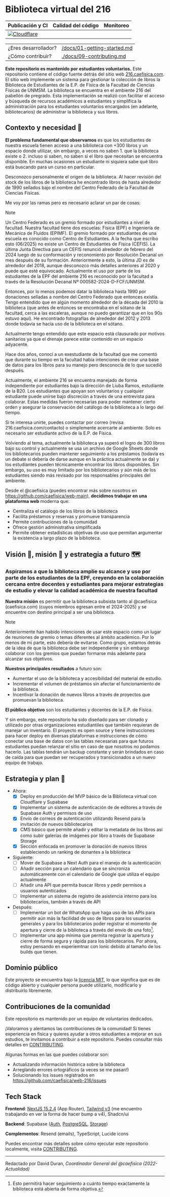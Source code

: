 # Biblioteca virtual del 216

| Publicación y CI | Calidad del código | Monitoreo |
| --- | --- | --- |
| [![Cloudflare](https://img.shields.io/endpoint?url=https://cloudflare-pages-badges.cae.workers.dev/?projectName=216)](https://dash.cloudflare.com/?to=/:account/pages/view/caefisica/) |  | 

| | |
| - | - |
| ¿Eres desarrollador? | [/docs/01-getting-started.md](/docs/01-getting-started.md)
| ¿Cómo contribuir? | [./docs/09-contributing.md](./docs/09-contributing.md)

**Este repositorio es mantenido por estudiantes voluntarios.** Este repositorio contiene el código fuente detrás del sitio web [216.caefisica.com](https://216.caefisica.com/). El sitio web implemente un sistema para gestionar la colección de libros la Biblioteca de Estudiantes de la E.P. de Física de la Facultad de Ciencias Físicas de UNMSM. La biblioteca se encuentra en el ambiente 216 del pabellón de pregrado. Esta implementación se realizó con facilitar el acceso y búsqueda de recursos académicos a estudiantes y simplifica la administración para los estudiantes voluntarios encargados (en adelante, bibliotecarios) de administrar la biblioteca y sus libros.

## Contexto y necesidad 🤔

**El problema fundamental que observamos** es que los estudiantes de nuestra escuela tienen acceso a una biblioteca con +300 libros y un espacio donde utilizar, sin embargo, a veces no saben 1. que la biblioteca existe o 2. incluso si saben, no saben si el libro que necesitan se encuentra disponible. En muchas ocasiones un estudiante ni siquiera sabe qué libro está buscando para un curso en particular.

Desconozco personalmente el origen de la biblioteca. Al hacer revisión del stock de los libros de la biblioteca he encontrado libros de hasta alrededor de 1990 sellados bajo el nombre del Centro Federado de la Facultad de Ciencias Físicas.

Me voy por las ramas pero es necesario aclarar un par de cosas:

> [!NOTE]  
> Un Centro Federado es un gremio formado por estudiantes a nivel de facultad.
> Nuestra facultad tiene dos escuelas: Física (EPF) e Ingeniería de Mecánica de Fluidos (EPIMF).
> El gremio formado por estudiantes de una escuela es conocido como Centro de Estudiantes.
> A la fecha que escribo esto (06/2025) no existe un Centro de Estudiantes de Física (CEFIS). La última Junta Directiva para un CEFIS renunció alrededor de febrero del 2024 luego de su conformación y reconomiento por Resolución Decanal un mes después de su formación. Anteriormente a esto, la última JD es de alrededor del 2018, aunque desconozco más detalles anteriores al 2020 y puede que esté equivocado.
> Actualmente el uso por parte de los estudiantes de la EPF del ambiente 216 es reconocido por la facultad a través de la Resolución Decanal Nº 000582-2024-D-FCF/UNMSM.

Entonces, por lo menos podemos datar la biblioteca hasta 1990 por donaciones selladas a nombre del Centro Federado que entonces existía. Tengo entendido que en algún momento alrededor de la década del 2010 la biblioteca (que antes de entonces se encontraba en el sótano de la facultad, cerca a las escaleras, aunque no puedo garantizar que en los 90s estuvo aquí). He encontrado fotografías de alrededor del 2012 y 2013 donde todavía se hacía uso de la biblioteca en el sótano.

Actualmente tengo entendido que este espacio está clausurado por motivos sanitarios ya que el drenaje parece estar contenido en un espacio adyacente.

Hace dos años, conocí a un exestudiante de la facultad que me comentó que durante su tiempo en la facultad había intenciones de crear una base de datos para los libros para su manejo pero desconocía de lo que sucedió después.

Actualmente, el ambiente 216 se encuentra manejado de forma independiente por estudiantes bajo la dirección de Liuba Ramos, estudiante de la B20. Los estudiantes que apoyan son voluntarios y cualquier estudiante puede unirse bajo discreción a través de una entrevista para colaborar. Estas medidas fueron necesarias para poder mantener cierto orden y asegurar la conservación del catálogo de la biblioteca a lo largo del tiempo.

Si te interesa unirte, puedes contactar por correo (revisa 216.caefisica.com/contacto) o simplemente acercarte al ambiente. Solo es necesario ser estudiante activo de la E.P. de Física.

Volviendo al tema, actualmente la biblioteca ya superó el logro de 300 libros bajo su control y actualmente se usa un archivo de Google Sheets donde los bibliotecarios pueden mantener seguimiento a los préstamos (todavía es un debate si debería de darse aunque en la práctica actualmente se da) y los estudiantes pueden técnicamente encontrar los libros disponibles. Sin embargo, su uso es muy limitado por los bibliotecarios y aún más de los estudiantes siendo más revisado por los responsables principales del ambiente.

Desde el @caefisica (puedes encontrar más sobre nosotros en https://github.com/caefisica/web-main), **decidimos trabajar en una plataforma web** moderna que:

- Centraliza el catálogo de los libros de la biblioteca
- Facilita préstamos y reservas y promueve transparencia
- Permite contribuciones de la comunidad
- Ofrece gestión administrativa simplificada
- Permite obtener estadísticas objetivas de uso que permitan argumentar la existencia a largo plazo de la biblioteca.

## Visión 👀, misión 🎯 y estrategia a futuro 🗺️

### Aspiramos a que la biblioteca amplíe su alcance y uso por parte de los estudiantes de la EPF, creyendo en la colaboración cercana entre docentes y estudiantes para mejorar estrategias de estudio y elevar la calidad académica de nuestra facultad

**Nuestra misión** es permitir que la biblioteca subsista tanto al @caefisica (caefisica.com) (cuyos miembros egresan entre el 2024-2025) y se encuentre con destino principal a ser una biblioteca.

> [!NOTE]  
> Anteriormente han habido intenciones de usar este espacio como un lugar de reuniones de gremio o temas diferentes al ámbito académico. Por lo menos de mi parte, esto debería de evitarse. Como grupo, estamos detrás de la idea de que la biblioteca debe ser independiente y sin embargo colaborar con los gremios que puedan formarse más adelante para alcanzar sus objetivos.

**Nuestros principales resultados** a futuro son:

- Aumentar el uso de la biblioteca y accesibilidad del material de estudio.
- Incrementar el volumen de préstamos sin afectar el funcionamiento de la biblioteca.
- Incentivar la donación de nuevos libros a través de proyectos que promuevan la biblioteca.

**El público objetivo** son los estudiantes y docentes de la E.P. de Física. 

Y sin embargo, este repositorio ha sido diseñado para ser clonado y utilizado por otras organizaciones estudiantiles que también requieran de manejar un inventario. El proyecto es open source y tiene instrucciones para hacer deploy en diversas plataformas e instrucciones de cómo conectar una base de datos con las tablas necesarias para que futuros estudiantes puedan relanzar el sitio en caso de que nosotros no podamos hacerlo. Las tablas tendrán un backup constante y serán brindados en caso de caída para que puedan ser recuperados y transicionados a un nuevo equipo de trabajo.

## Estrategia y plan 🤔

- Ahora:
  - [x] Deploy en producción del MVP básico de la Biblioteca virtual con Cloudflare y Supabase
  - [x] Implementar un sistema de autenticación de de editores a través de Supabase Auth y permisos de uso
  - [x] Envío de correos de autenticación utilizando Resend para la invitación de nuevos bibliotecarios
  - [x] CMS básico que permite añadir y editar la metadata de los libros así como subir galerías de imágenes por libro a través de Supabase Storage
  - [x] Sección enfocada en promover la donación de nuevos libros estableciendo un ranking de donantes a la biblioteca 
- Siguiente:
  - [ ] Mover de Supabase a Next Auth para el manejo de la autenticación
  - [ ] Añadir sección para un calendario que se sincroniza automáticamente con el calendario de Google que utiliza el equipo actualmente
  - [ ] Añadir una API que permita buscar libros y pedir permisos a usuarios autenticados
  - [ ] Implementar un sistema de registro de asistencia interno para los bibliotecarios, también a través de API
- Después:
  - [ ] Implementar un bot de WhatsApp que haga uso de las APIs para permitir aún más la facilidad de uso de libros para los usuarios generales y para los bibliotecarios poder registrar el momento de apertura y cierre de la biblioteca a través del envío de una foto[^1].
  - [ ] Implementar una app mínima que permita registrar la apertura y cierre de forma segura y rápida para los bibliotecarios. Por ahora, estoy pensando en experiemtnar con Ionic debido al tamaño de los builds que tienen.

## Dominio público

Este proyecto se encuentra bajo la [licencia MIT](LICENCE), lo que significa que es de código abierto y cualquier persona puede utilizarlo, modificarlo y distribuirlo libremente.

## Contribuciones de la comunidad

Este repositorio es mantenido por un equipo de voluntarios dedicados.

<!-- ALL-CONTRIBUTORS-LIST:START - Do not remove or modify this section -->
<!-- prettier-ignore-start -->
<!-- markdownlint-disable -->

<!-- markdownlint-restore -->
<!-- prettier-ignore-end -->

<!-- ALL-CONTRIBUTORS-LIST:END -->

¡Valoramos y alentamos las contribuciones de la comunidad! Si tienes experiencia en física y quieres ayudar a otros estudiantes a mejorar en sus estudios, te invitamos a contribuir a este repositorio. Puedes consultar más detalles en [CONTRIBUTING](.github/CONTRIBUTING.md).

Algunas formas en las que puedes colaborar son:
- Actualizando información histórica sobre la biblioteca
- Arreglando errores ortográficos (a veces se me pasan!)
- Solucionando los issues registrados en https://github.com/caefisica/web-216/issues

## Tech Stack

**Frontend**: [NextJS 15.2.4](https://nextjs.org/docs/app/getting-started/installation) (App Router), [Tailwind v3](https://v3.tailwindcss.com/) (me encuentro trabajando en ver la forma de hacer bump a v4), Shadcn/ui

**Backend**: Supabase ([Auth](https://supabase.com/docs/guides/auth), [PostgreSQL](https://supabase.com/docs/guides/database/overview), [Storage](https://supabase.com/docs/guides/storage))

**Complementos**: Resend (emails), TypeScript, Lucide icons

Puedes encontrar más detalles sobre cómo ejecutar este repositorio localmente, visita [CONTRIBUTING](.github/CONTRIBUTING.md).

---

Redactado por David Duran, _Coordinador General del @caefisica (2022-Actualidad)_

[^1]: Esto permitirá hacer seguimiento a cuánto tiempo exactamente la biblioteca está abierta de forma objetiva.

